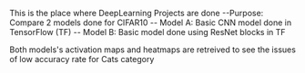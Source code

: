 This is the place where DeepLearning Projects are done
--Purpose: Compare 2 models done for CIFAR10 
-- Model A: Basic CNN model done in TensorFlow (TF)
-- Model B: Basic model done using ResNet blocks in TF

Both models's activation maps and heatmaps are retreived to see the issues of low accuracy rate for Cats category 
